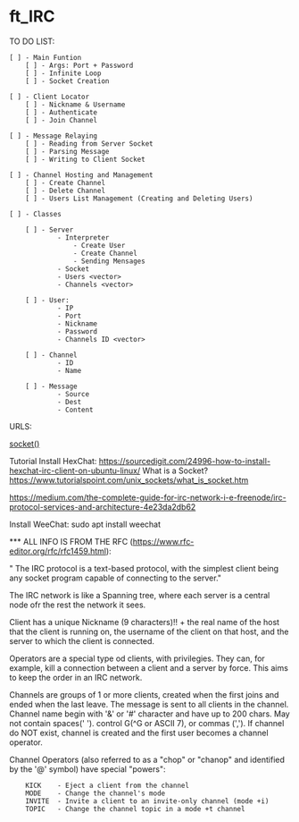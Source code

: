 # ft_IRC

TO DO LIST:
```
[ ] - Main Funtion
    [ ] - Args: Port + Password
    [ ] - Infinite Loop
    [ ] - Socket Creation

[ ] - Client Locator
    [ ] - Nickname & Username
    [ ] - Authenticate
    [ ] - Join Channel

[ ] - Message Relaying
    [ ] - Reading from Server Socket
    [ ] - Parsing Message
    [ ] - Writing to Client Socket

[ ] - Channel Hosting and Management
    [ ] - Create Channel
    [ ] - Delete Channel
    [ ] - Users List Management (Creating and Deleting Users)

[ ] - Classes

    [ ] - Server
            - Interpreter
                - Create User
                - Create Channel
                - Sending Mensages
            - Socket
            - Users <vector>
            - Channels <vector>

    [ ] - User:
            - IP
            - Port
            - Nickname
            - Password
            - Channels ID <vector>

    [ ] - Channel
            - ID    
            - Name

    [ ] - Message
            - Source
            - Dest
            - Content
```

URLS:

[socket()](https://www.ibm.com/docs/en/zos/2.3.0?topic=functions-socket-create-socket)

Tutorial Install HexChat: https://sourcedigit.com/24996-how-to-install-hexchat-irc-client-on-ubuntu-linux/
What is a Socket? https://www.tutorialspoint.com/unix_sockets/what_is_socket.htm


https://medium.com/the-complete-guide-for-irc-network-i-e-freenode/irc-protocol-services-and-architecture-4e23da2db62


Install WeeChat: sudo apt install weechat


*** ALL INFO IS FROM THE RFC (https://www.rfc-editor.org/rfc/rfc1459.html):

" The IRC protocol is a text-based protocol, with the simplest client
   being any socket program capable of connecting to the server."

The IRC network is like a Spanning tree, where each server is a central node ofr the rest the network it sees.

Client has a unique Nickname (9 characters)!! +  the real name of the host
   that the client is running on, the username of the client on that
   host, and the server to which the client is connected.

Operators are a special type od clients, with privilegies. They can, for example, kill a connection between a client and a server by force. This aims to keep the order in an IRC network.

Channels are groups of 1 or more clients, created when the first joins and ended when the last leave. The message is sent to all clients in the channel.
    Channel name begin with '&' or '#' character and have up to 200 chars. May not contain spaces(' '). control G(^G or ASCII 7), or commas (',').
    If channel do NOT exist, channel is created and the first user becomes a channel operator.

Channel Operators (also referred to as a "chop" or "chanop" and identified by the '@' symbol) have special "powers": 

        KICK    - Eject a client from the channel
        MODE    - Change the channel's mode
        INVITE  - Invite a client to an invite-only channel (mode +i)
        TOPIC   - Change the channel topic in a mode +t channel
